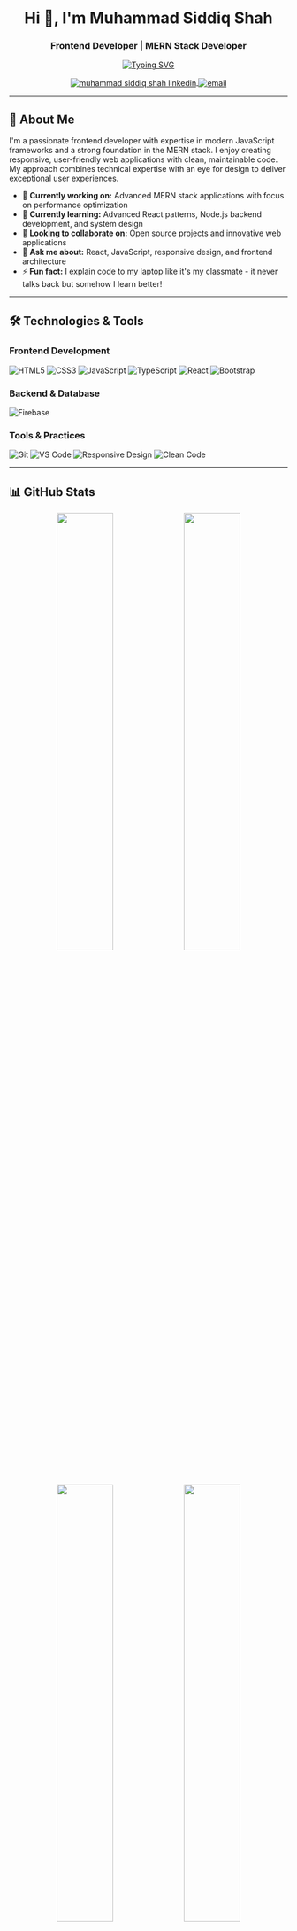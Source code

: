 <h1 align="center">Hi 👋, I'm Muhammad Siddiq Shah</h1>
<h3 align="center">Frontend Developer | MERN Stack Developer</h3>

<p align="center">
  <a href="https://git.io/typing-svg"><img src="https://readme-typing-svg.demolab.com?font=Fira+Code&pause=1000&color=22D3EE&center=true&vCenter=true&width=435&lines=Clean+Code+Advocate;Problem+Solver;Continuous+Learner;User+Experience+Focus" alt="Typing SVG" /></a>
</p>

<p align="center">
  <a href="https://www.linkedin.com/in/muhammad-siddiq-shah" target="blank">
    <img align="center" src="https://img.shields.io/badge/LinkedIn-0A66C2?style=for-the-badge&logo=linkedin&logoColor=white" alt="muhammad siddiq shah linkedin" />
  </a>
  <a href="mailto:siddiqshah478@gmail.com">
    <img align="center" src="https://img.shields.io/badge/Gmail-EA4335?style=for-the-badge&logo=gmail&logoColor=white" alt="email" />
  </a>
</p>

---

## 🚀 About Me

I'm a passionate frontend developer with expertise in modern JavaScript frameworks and a strong foundation in the MERN stack. I enjoy creating responsive, user-friendly web applications with clean, maintainable code. My approach combines technical expertise with an eye for design to deliver exceptional user experiences.

- 🔭 **Currently working on:** Advanced MERN stack applications with focus on performance optimization
- 🌱 **Currently learning:** Advanced React patterns, Node.js backend development, and system design
- 👯 **Looking to collaborate on:** Open source projects and innovative web applications
- 💬 **Ask me about:** React, JavaScript, responsive design, and frontend architecture
- ⚡ **Fun fact:** I explain code to my laptop like it's my classmate - it never talks back but somehow I learn better!

---

## 🛠️ Technologies & Tools

### Frontend Development
![HTML5](https://img.shields.io/badge/HTML5-E34F26?style=for-the-badge&logo=html5&logoColor=white)
![CSS3](https://img.shields.io/badge/CSS3-1572B6?style=for-the-badge&logo=css3&logoColor=white)
![JavaScript](https://img.shields.io/badge/JavaScript-F7DF1E?style=for-the-badge&logo=javascript&logoColor=black)
![TypeScript](https://img.shields.io/badge/TypeScript-3178C6?style=for-the-badge&logo=typescript&logoColor=white)
![React](https://img.shields.io/badge/React-20232A?style=for-the-badge&logo=react&logoColor=61DAFB)
![Bootstrap](https://img.shields.io/badge/Bootstrap-7952B3?style=for-the-badge&logo=bootstrap&logoColor=white)

### Backend & Database
![Firebase](https://img.shields.io/badge/Firebase-FFCA28?style=for-the-badge&logo=firebase&logoColor=black)

### Tools & Practices
![Git](https://img.shields.io/badge/Git-F05032?style=for-the-badge&logo=git&logoColor=white)
![VS Code](https://img.shields.io/badge/VS_Code-007ACC?style=for-the-badge&logo=visual-studio-code&logoColor=white)
![Responsive Design](https://img.shields.io/badge/Responsive-Design-25A162?style=for-the-badge)
![Clean Code](https://img.shields.io/badge/Clean-Code-7fd3f2?style=for-the-badge)

---

## 📊 GitHub Stats

<p align="center">
  <div align="center">
    <img width="45%" src="https://github-readme-stats.vercel.app/api?username=mohammadsiddiq05&show_icons=true&theme=radical&count_private=true&include_all_commits=true" />
    <img width="45%" src="https://github-readme-stats.vercel.app/api/top-langs/?username=mohammadsiddiq05&layout=compact&theme=radical&langs_count=6&hide=html,css" />
  </div>
  
  <div align="center">
    <img width="45%" src="https://github-readme-streak-stats.herokuapp.com/?user=mohammadsiddiq05&theme=radical" />
    <img width="45%" src="https://github-profile-trophy.vercel.app/?username=mohammadsiddiq05&theme=radical&column=4&margin-w=15&margin-h=15" />
  </div>
</p>

## 📈 Productivity Stats

![Productivity](https://github-profile-summary-cards.vercel.app/api/cards/profile-details?username=mohammadsiddiq05&theme=radical)

---

## 🏆 GitHub Trophies

![](https://github-profile-trophy.vercel.app/?username=mohammadsiddiq05&theme=radical&no-frame=false&no-bg=false&margin-w=4)

---

## 📫 Let's Connect

<p align="center">
  <a href="https://linkedin.com/in/muhammad-siddiq-shah-software-developer" target="blank">
    <img align="center" src="https://raw.githubusercontent.com/rahuldkjain/github-profile-readme-generator/master/src/images/icons/Social/linked-in-alt.svg" alt="muhammad siddiq shah" height="30" width="40" />
  </a>
  <a href="https://portfolio-muhammadsiddiq.vercel.app" target="blank">
    <img align="center" src="https://img.icons8.com/doodle/48/000000/portfolio.png" alt="portfolio" height="40" width="40" />
  </a>
  <a href="mailto:siddiqshah478@gmail.com">
    <img align="center" src="https://img.icons8.com/color/48/000000/gmail.png" alt="email" height="40" width="40" />
  </a>
</p>

<p align="center">
  <img src="https://komarev.com/ghpvc/?username=mohammadsiddiq05&label=Profile%20views&color=0e75b6&style=flat" alt="mohammadsiddiq05" />
</p>

